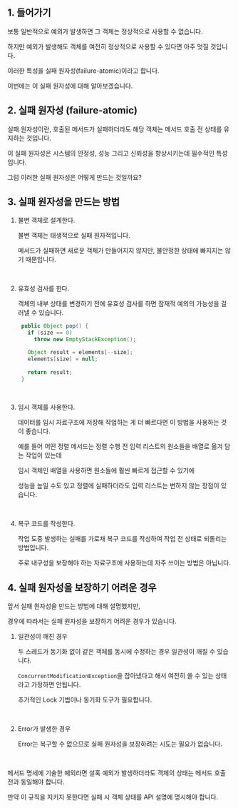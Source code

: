 ## 1. 들어가기

보통 일반적으로 예외가 발생하면 그 객체는 정상적으로 사용할 수 없습니다.

하지만 예외가 발생해도 객체를 여전히 정상적으로 사용할 수 있다면 아주 멋질 것입니다.

이러한 특성을 실패 원자성(failure-atomic)이라고 합니다.

이번에는 이 실패 원자성에 대해 알아보겠습니다.

## 2. 실패 원자성 (failure-atomic)

실패 원자성이란, 호출된 메서드가 실패하더라도 해당 객체는 메서드 호출 전 상태를 유지하는 것입니다.

이 실패 원자성은 시스템의 안정성, 성능 그리고 신뢰성을 향상시키는데 필수적인 특성입니다.

그럼 이러한 실패 원자성은 어떻게 만드는 것일까요?

## 3. 실패 원자성을 만드는 방법

1. 불변 객체로 설계한다.

   불변 객체는 태생적으로 실패 원자적입니다.

   메서드가 실패하면 새로운 객체가 만들어지지 않지만, 불안정한 상태에 빠지지는 않기 때문입니다.

   <br>

2. 유효성 검사를 한다.

   객체의 내부 상태를 변경하기 전에 유효성 검사를 하면 잠재적 예외의 가능성을 걸러낼 수 있습니다.

   ```java
    public Object pop() {
      if (size == 0)
        throw new EmptyStackException();

      Object result = elements[--size];
      elements[size] = null;
      
      return result;
    }
   ```

   <br>

3. 임시 객체를 사용한다.

   데이터를 임시 자료구조에 저장해 작업하는 게 더 빠르다면 이 방법을 사용하는 것이 좋습니다.

   예를 들어 어떤 정렬 메서드는 정렬 수행 전 입력 리스트의 원소들을 배열로 옮겨 담는 작업이 있는데
   
   임시 객체인 배열을 사용하면 원소들에 훨씬 빠르게 접근할 수 있기에

   성능을 높일 수도 있고 정렬에 실패하더라도 입력 리스트는 변하지 않는 장점이 있습니다.

   <br>

4. 복구 코드를 작성한다.

   작업 도중 발생하는 실패를 가로채 복구 코드를 작성하여 작업 전 상태로 되돌리는 방법입니다.

   주로 내구성을 보장해야 하는 자료구조에 사용하는데 자주 쓰이는 방법은 아닙니다.

## 4. 실패 원자성을 보장하기 어려운 경우

앞서 실패 원자성을 만드는 방법에 대해 설명했지만,

경우에 따라서는 실패 원자성을 보장하기 어려운 경우가 있습니다.

1. 일관성이 깨진 경우

   두 스레드가 동기화 없이 같은 객체를 동시에 수정하는 경우 일관성이 깨질 수 있습니다.

   `ConcurrentModificationException`을 잡아냈다고 해서 여전히 쓸 수 있는 상태라고 가정하면 안됩니다.

   추가적인 Lock 기법이나 동기화 도구가 필요합니다.

   <br>

2. Error가 발생한 경우

   Error는 복구할 수 없으므로 실패 원자성을 보장하려는 시도는 필요가 없습니다.

   <br>

메서드 명세에 기술한 예외라면 설혹 예외가 발생하더라도 객체의 상태는 메서드 호출 전과 동일해야 합니다.

만약 이 규칙을 지키지 못한다면 실패 시 객체 상태를 API 설명에 명시해야 합니다.